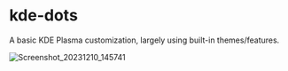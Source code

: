 # kde-dots
A basic KDE Plasma customization, largely using built-in themes/features.

![Screenshot_20231210_145741](https://github.com/Syntthetix/kde-dots/assets/13398077/d86102c8-3585-4708-80ec-3ff557b03264)
